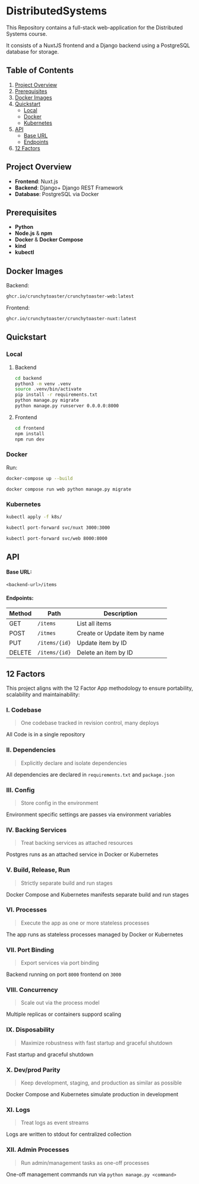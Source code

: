 # DistributedSystems
This Repository contains a full-stack web-application for the Distributed Systems course. 

It consists of a NuxtJS frontend and a Django backend using a PostgreSQL database for storage.

## Table of Contents

1. [Project Overview](#project-overview)  
2. [Prerequisites](#prerequisites)  
3. [Docker Images](#docker-images)
4. [Quickstart](#quickstart)  
   - [Local](#local)  
   - [Docker](#docker)  
   - [Kubernetes](#kubernetes)  
5. [API](#api)  
   - [Base URL](#base-url)  
   - [Endpoints](#endpoints)  
6. [12 Factors](#12-factors) 

## Project Overview
- **Frontend**: Nuxt.js  
- **Backend**: Django+ Django REST Framework  
- **Database**: PostgreSQL via Docker

## Prerequisites
- **Python**
- **Node.js** & **npm**  
- **Docker** & **Docker Compose** 
- **kind** 
- **kubectl**  

## Docker Images
Backend: 
```bash
ghcr.io/crunchytoaster/crunchytoaster-web:latest
```

Frontend:
```bash
ghcr.io/crunchytoaster/crunchytoaster-nuxt:latest
```

## Quickstart
### Local

1. Backend
    ```bash
    cd backend
    python3 -m venv .venv
    source .venv/bin/activate
    pip install -r requirements.txt
    python manage.py migrate
    python manage.py runserver 0.0.0.0:8000
    ```
2. Frontend
    ```bash
    cd frontend
    npm install
    npm run dev
    ```

### Docker
Run:
```bash
docker-compose up --build
```

```bash
docker compose run web python manage.py migrate
```

### Kubernetes
```bash
kubectl apply -f k8s/
```

```bash
kubectl port-forward svc/nuxt 3000:3000
```

```bash
kubectl port-forward svc/web 8000:8000
```

## API

#### Base URL:
`<backend-url>/items`

#### Endpoints:
| Method | Path | Description |
| ------ | --- | ---|
| GET    | `/items` | List all items|
| POST | `/itmes` |  Create or Update item by name |
| PUT | `/items/{id}`|Update item by ID|
| DELETE | `/items/{id}` | Delete an item by ID |

## 12 Factors
This project aligns with the 12 Factor App methodology to ensure portability, scalability and maintainability:

### I. Codebase
> One codebase tracked in revision control, many deploys

All Code is in a single repository

### II. Dependencies
> Explicitly declare and isolate dependencies

All dependencies are declared in `requirements.txt` and `package.json` 

### III. Config
> Store config in the environment

Environment specific settings are passes via environment variables

### IV. Backing Services
> Treat backing services as attached resources

Postgres runs as an attached service in Docker or Kubernetes

### V. Build, Release, Run
> Strictly separate build and run stages

Docker Compose and Kubernetes manifests separate build and run stages

### VI. Processes
> Execute the app as one or more stateless processes

The app runs as stateless processes managed by Docker or Kubernetes

### VII. Port Binding
> Export services via port binding

Backend running on port `8000` frontend on `3000`

### VIII. Concurrency
> Scale out via the process model

Multiple replicas or containers suppord scaling

### IX. Disposability
> Maximize robustness with fast startup and graceful shutdown

Fast startup and graceful shutdown

### X. Dev/prod Parity
> Keep development, staging, and production as similar as possible

Docker Compose and Kubernetes simulate production in development

### XI. Logs
> Treat logs as event streams

Logs are written to stdout for centralized collection

### XII. Admin Processes
> Run admin/management tasks as one-off processes

One-off management commands run via `python manage.py <command>`
